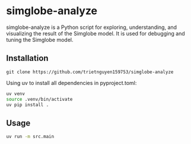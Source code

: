 # simglobe-analyze

simglobe-analyze is a Python script for exploring, understanding, and visualizing the result of the Simglobe model. It is used for debugging and tuning the Simglobe model. 

## Installation 

``` git
git clone https://github.com/trietnguyen159753/simglobe-analyze
```

Using uv to install all dependencies in pyproject.toml:
``` bash
uv venv
source .venv/bin/activate
uv pip install .
```

## Usage 

``` bash
uv run -m src.main
```
